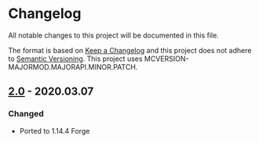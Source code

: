 # Changelog
All notable changes to this project will be documented in this file.

The format is based on [Keep a Changelog](http://keepachangelog.com/en/1.0.0/) and this project does not adhere to [Semantic Versioning](http://semver.org/spec/v2.0.0.html).
This project uses MCVERSION-MAJORMOD.MAJORAPI.MINOR.PATCH.

## [2.0](https://github.com/TheIllusiveC4/Consecration/compare/1.12.x...master) - 2020.03.07
### Changed
- Ported to 1.14.4 Forge